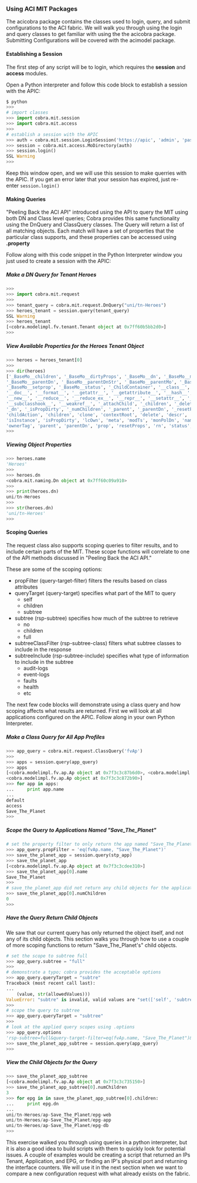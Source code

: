 ### Using ACI MIT Packages
The acicobra package contains the classes used to login, query, and submit configurations to the ACI fabric. We will walk you through using the login and query classes to get familiar with using the the acicobra package. Submitting Configurations will be covered with the acimodel package.

#### Establishing a Session
The first step of any script will be to login, which requires the **session** and **access** modules.

Open a Python interpreter and follow this code block to establish a session with the APIC:
```python
$ python
>>> 
# import classes
>>> import cobra.mit.session
>>> import cobra.mit.access
>>> 
# establish a session with the APIC
>>> auth = cobra.mit.session.LoginSession('https://apic', 'admin', 'password')
>>> session = cobra.mit.access.MoDirectory(auth)
>>> session.login()
SSL Warning
>>> 
```

Keep this window open, and we will use this session to make querries with the APIC. If you get an error later that your session has expired, just re-enter `session.login()`

#### Making Queries
"Peeling Back the ACI API" introduced using the API to query the MIT using both DN and Class level queries; Cobra provides this same functionality using the DnQuery and ClassQuery classes. The Query will return a list of all matching objects. Each match will have a set of properties that the particular class supports, and these properties can be accessed using **.property**

Follow along with this code snippet in the Python Interpreter window you just used to create a session with the APIC:

##### Make a DN Query for Tenant Heroes
```python
>>> 
>>> import cobra.mit.request
>>> 
>>> tenant_query = cobra.mit.request.DnQuery("uni/tn-Heroes")
>>> heroes_tenant = session.query(tenant_query)
SSL Warning
>>> heroes_tenant
[<cobra.modelimpl.fv.tenant.Tenant object at 0x7ff60b5bb2d0>]
>>>
```

##### View Available Properties for the Heroes Tenant Object
```python
>>> heroes = heroes_tenant[0]
>>> 
>>> dir(heroes)
['_BaseMo__children', '_BaseMo__dirtyProps', '_BaseMo__dn', '_BaseMo__meta', '_BaseMo__modifyChild', 
'_BaseMo__parentDn', '_BaseMo__parentDnStr', '_BaseMo__parentMo', '_BaseMo__rn', '_BaseMo__setModified', 
'_BaseMo__setprop', '_BaseMo__status', '_ChildContainer', '__class__', '__delattr__', '__dict__', 
'__doc__', '__format__', '__getattr__', '__getattribute__', '__hash__', '__init__', '__module__', 
'__new__', '__reduce__', '__reduce_ex__', '__repr__', '__setattr__', '__sizeof__', '__str__', 
'__subclasshook__', '__weakref__', '_attachChild', '_children', '_delete', '_detachChild', '_dirtyProps', 
'_dn', '_isPropDirty', '_numChildren', '_parent', '_parentDn', '_resetProps', '_rn', '_setParent', '_status', 
'childAction', 'children', 'clone', 'contextRoot', 'delete', 'descr', 'dirtyProps', 'dn', 
'isInstance', 'isPropDirty', 'lcOwn', 'meta', 'modTs', 'monPolDn', 'name', 'numChildren', 'ownerKey', 
'ownerTag', 'parent', 'parentDn', 'prop', 'resetProps', 'rn', 'status', 'uid', 'update']
>>> 
```

##### Viewing Object Properties
```python
>>> heroes.name
'Heroes'
>>> 
>>> heroes.dn
<cobra.mit.naming.Dn object at 0x7ff60c09a910>
>>>
>>> print(heroes.dn)
uni/tn-Heroes
>>> 
>>> str(heroes.dn)
'uni/tn-Heroes'
>>> 
```

#### Scoping Queries
The request class also supports scoping queries to filter results, and to include certain parts of the MIT. These scope functions will correlate to one of the API methods discussed in "Peeling Back the ACI API."

These are some of the scoping options:

*  propFilter (query-target-filter) filters the results based on class attributes
*  queryTarget (query-target) specifies what part of the MIT to query
    -  self
    -  children
    -  subtree
*  subtree (rsp-subtree) specifies how much of the subtree to retrieve
    -  no
    -  children
    -  full
*  subtreeClassFilter (rsp-subtree-class) filters what subtree classes to include in the response
*  subtreeInclude (rsp-subtree-include) specifies what type of information to include in the subtree
    -  audit-logs
    -  event-logs
    -  faults
    -  health
    -  etc

The next few code blocks will demonstrate using a class query and how scoping affects what results are returned. First we will look at all applications configured on the APIC. Follow along in your own Python Interpreter.

##### Make a Class Query for All App Profiles
```python
>>> app_query = cobra.mit.request.ClassQuery('fvAp')
>>> 
>>> apps = session.query(app_query)
>>> apps
[<cobra.modelimpl.fv.ap.Ap object at 0x7f3c3c87b6d0>, <cobra.modelimpl.fv.ap.Ap object at 0x7f3c3c872a50>, 
<cobra.modelimpl.fv.ap.Ap object at 0x7f3c3c872b90>]
>>> for app in apps:
...     print app.name
... 
default
access
Save_The_Planet
>>>
```

##### Scope the Query to Applications Named "Save_The_Planet"
```python
# set the property filter to only return the app named "Save_The_Planet"
>>> app_query.propFilter = 'eq(fvAp.name, "Save_The_Planet")'
>>> save_the_planet_app = session.query(stp_app)
>>> save_the_planet_app
[<cobra.modelimpl.fv.ap.Ap object at 0x7f3c3cdee310>]
>>> save_the_planet_app[0].name
Save_The_Planet
>>> 
# save_the_planet_app did not return any child objects for the application
>>> save_the_planet_app[0].numChildren
0
>>> 
```

##### Have the Query Return Child Objects
We saw that our current query has only returned the object itself, and not any of its child objects. This section walks you through how to use a couple of more scoping functions to return "Save_The_Planet's" child objects.
```python
# set the scope to subtree full
>>> app_query.subtree = "full"
>>> 
# demonstrate a typo; cobra provides the acceptable options
>>> app_query.queryTarget = "subtre"
Traceback (most recent call last):
...
    (value, str(allowedValues)))
ValueError: "subtre" is invalid, valid values are "set(['self', 'subtree', 'children'])"
>>>
# scope the query to subtree
>>> app_query.queryTarget = "subtree"
>>> 
# look at the applied query scopes using .options
>>> app_query.options
'rsp-subtree=full&query-target-filter=eq(fvAp.name, "Save_The_Planet")&query-target=subtree'
>>> save_the_planet_app_subtree = session.query(app_query)
>>> 
```

##### View the Child Objects for the Query
```python
>>> save_the_planet_app_subtree
[<cobra.modelimpl.fv.ap.Ap object at 0x7f3c3c735150>]
>>> save_the_planet_app_subtree[0].numChildren
3
>>> for epg in in save_the_planet_app_subtree[0].children:
...     print epg.dn
... 
uni/tn-Heroes/ap-Save_The_Planet/epg-web
uni/tn-Heroes/ap-Save_The_Planet/epg-app
uni/tn-Heroes/ap-Save_The_Planet/epg-db
>>> 
```

This exercise walked you through using queries in a python interpreter, but it is also a good idea to build scripts with them to quickly look for potential issues. A couple of examples would be creating a script that returned an IPs Tenant, Application, and EPG, or finding an IP's physical port and returning the interface counters. We will use it in the next section when we want to compare a new configuration request with what already exists on the fabric.
